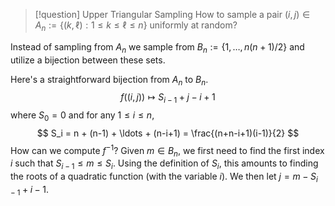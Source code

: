 


> [!question] Upper Triangular Sampling
> How to sample a pair $(i,j) \in A_n := \{(k,\ell): 1\le k \le \ell \le n \}$ uniformly at random?

Instead of sampling from $A_n$ we sample from $B_n := \{1,\ldots,n(n+1)/2\}$ and utilize a bijection between these sets. 

Here's a straightforward bijection from $A_n$ to $B_n$. 
$$
f((i,j)) \mapsto S_{i-1}+j-i+1
$$
where $S_0 = 0$ and for any $1 \le i \le n$, 
$$
S_i = n + (n-1) + \ldots + (n-i+1) = \frac{(n+n-i+1)(i-1)}{2}
$$
How can we compute $f^{-1}$? Given $m \in B_n$, we first need to find the first index $i$ such that $S_{i-1}\le m \le S_i$. Using the definition of $S_i$, this amounts to finding the roots of a quadratic function (with the variable $i$). We then let $j = m - S_{i-1} + i - 1$. 